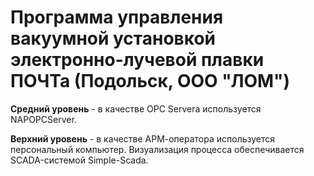 # Программа управления вакуумной установкой электронно-лучевой плавки ПОЧТа (Подольск, ООО "ЛОМ")

**Средний уровень** - в качестве OPC Servera используется NAPOPCServer.

**Верхний уровень** - в качестве АРМ-оператора используется персональный компьютер. Визуализация процесса обеспечивается SCADA-системой Simple-Scada.
